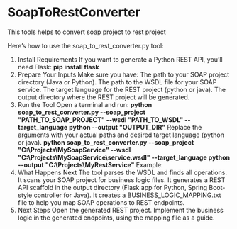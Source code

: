 # SoapToRestConverter
This tools helps to convert soap project to rest project

Here’s how to use the soap_to_rest_converter.py tool:

1. Install Requirements
If you want to generate a Python REST API, you’ll need Flask:
  **pip install flask**
2. Prepare Your Inputs
Make sure you have:
The path to your SOAP project directory (Java or Python).
The path to the WSDL file for your SOAP service.
The target language for the REST project (python or java).
The output directory where the REST project will be generated.
3. Run the Tool
Open a terminal and run:
**python soap_to_rest_converter.py --soap_project "PATH_TO_SOAP_PROJECT" --wsdl "PATH_TO_WSDL" --target_language python --output "OUTPUT_DIR"**
Replace the arguments with your actual paths and desired target language (python or java).
**python soap_to_rest_converter.py --soap_project "C:\Projects\MySoapService" --wsdl "C:\Projects\MySoapService\service.wsdl" --target_language python --output "C:\Projects\MyRestService"**
Example:
4. What Happens Next
The tool parses the WSDL and finds all operations.
It scans your SOAP project for business logic files.
It generates a REST API scaffold in the output directory (Flask app for Python, Spring Boot-style controller for Java).
It creates a BUSINESS_LOGIC_MAPPING.txt file to help you map SOAP operations to REST endpoints.
5. Next Steps
Open the generated REST project.
Implement the business logic in the generated endpoints, using the mapping file as a guide.
